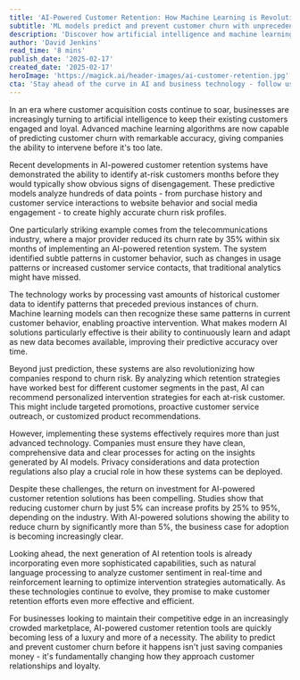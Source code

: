 ```yaml
---
title: 'AI-Powered Customer Retention: How Machine Learning is Revolutionizing Churn Prevention'
subtitle: 'ML models predict and prevent customer churn with unprecedented accuracy'
description: 'Discover how artificial intelligence and machine learning are transforming customer retention strategies, enabling businesses to predict and prevent customer churn with unprecedented accuracy. Learn about the latest developments in AI-powered retention systems and their impressive results across various industries.'
author: 'David Jenkins'
read_time: '8 mins'
publish_date: '2025-02-17'
created_date: '2025-02-17'
heroImage: 'https://magick.ai/header-images/ai-customer-retention.jpg'
cta: 'Stay ahead of the curve in AI and business technology - follow us on LinkedIn for daily insights on how artificial intelligence is reshaping customer relationships and business success.'
---
```


In an era where customer acquisition costs continue to soar, businesses are increasingly turning to artificial intelligence to keep their existing customers engaged and loyal. Advanced machine learning algorithms are now capable of predicting customer churn with remarkable accuracy, giving companies the ability to intervene before it's too late.

Recent developments in AI-powered customer retention systems have demonstrated the ability to identify at-risk customers months before they would typically show obvious signs of disengagement. These predictive models analyze hundreds of data points - from purchase history and customer service interactions to website behavior and social media engagement - to create highly accurate churn risk profiles.

One particularly striking example comes from the telecommunications industry, where a major provider reduced its churn rate by 35% within six months of implementing an AI-powered retention system. The system identified subtle patterns in customer behavior, such as changes in usage patterns or increased customer service contacts, that traditional analytics might have missed.

The technology works by processing vast amounts of historical customer data to identify patterns that preceded previous instances of churn. Machine learning models can then recognize these same patterns in current customer behavior, enabling proactive intervention. What makes modern AI solutions particularly effective is their ability to continuously learn and adapt as new data becomes available, improving their predictive accuracy over time.

Beyond just prediction, these systems are also revolutionizing how companies respond to churn risk. By analyzing which retention strategies have worked best for different customer segments in the past, AI can recommend personalized intervention strategies for each at-risk customer. This might include targeted promotions, proactive customer service outreach, or customized product recommendations.

However, implementing these systems effectively requires more than just advanced technology. Companies must ensure they have clean, comprehensive data and clear processes for acting on the insights generated by AI models. Privacy considerations and data protection regulations also play a crucial role in how these systems can be deployed.

Despite these challenges, the return on investment for AI-powered customer retention solutions has been compelling. Studies show that reducing customer churn by just 5% can increase profits by 25% to 95%, depending on the industry. With AI-powered solutions showing the ability to reduce churn by significantly more than 5%, the business case for adoption is becoming increasingly clear.

Looking ahead, the next generation of AI retention tools is already incorporating even more sophisticated capabilities, such as natural language processing to analyze customer sentiment in real-time and reinforcement learning to optimize intervention strategies automatically. As these technologies continue to evolve, they promise to make customer retention efforts even more effective and efficient.

For businesses looking to maintain their competitive edge in an increasingly crowded marketplace, AI-powered customer retention tools are quickly becoming less of a luxury and more of a necessity. The ability to predict and prevent customer churn before it happens isn't just saving companies money - it's fundamentally changing how they approach customer relationships and loyalty.